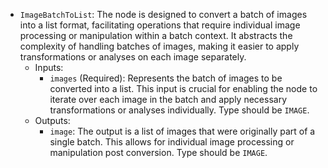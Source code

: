 - `ImageBatchToList`: The node is designed to convert a batch of images into a list format, facilitating operations that require individual image processing or manipulation within a batch context. It abstracts the complexity of handling batches of images, making it easier to apply transformations or analyses on each image separately.
    - Inputs:
        - `images` (Required): Represents the batch of images to be converted into a list. This input is crucial for enabling the node to iterate over each image in the batch and apply necessary transformations or analyses individually. Type should be `IMAGE`.
    - Outputs:
        - `image`: The output is a list of images that were originally part of a single batch. This allows for individual image processing or manipulation post conversion. Type should be `IMAGE`.
